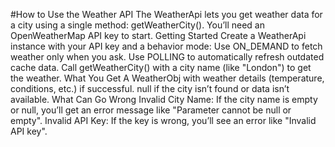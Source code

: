 #How to Use the Weather API
The WeatherApi lets you get weather data for a city using a single method: getWeatherCity(). You’ll need an OpenWeatherMap API key to start.
Getting Started
Create a WeatherApi instance with your API key and a behavior mode:
Use ON_DEMAND to fetch weather only when you ask.
Use POLLING to automatically refresh outdated cache data.
Call getWeatherCity() with a city name (like "London") to get the weather.
What You Get
A WeatherObj with weather details (temperature, conditions, etc.) if successful.
null if the city isn’t found or data isn’t available.
What Can Go Wrong
Invalid City Name: If the city name is empty or null, you’ll get an error message like "Parameter cannot be null or empty".
Invalid API Key: If the key is wrong, you’ll see an error like "Invalid API key".
